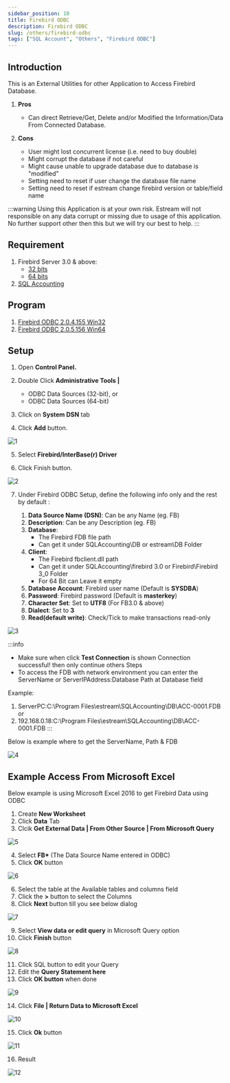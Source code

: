 ```yaml
---
sidebar_position: 10
title: Firebird ODBC
description: Firebird ODBC
slug: /others/firebird-odbc
tags: ["SQL Account", "Others", "Firebird ODBC"]
---
```


## Introduction

This is an External Utilities for other Application to Access Firebird Database.

1. **Pros**

    - Can direct Retrieve/Get, Delete and/or Modified the Information/Data From Connected Database.

2. **Cons**

    - User might lost concurrent license (i.e. need to buy double)
    - Might corrupt the database if not careful
    - Might cause unable to upgrade database due to database is "modified"
    - Setting need to reset if user change the database file name
    - Setting need to reset if estream change firebird version or table/field name

:::warning
Using this Application is at your own risk.
Estream will not responsible on any data corrupt or missing due to usage of this application.
No further support other then this but we will try our best to help.
:::

## Requirement

1. Firebird Server 3.0 & above:
    - [32 bits](https://github.com/FirebirdSQL/firebird/releases/download/R3_0_7/Firebird-3.0.7.33374_1_Win32.exe)
    - [64 bits](https://github.com/FirebirdSQL/firebird/releases/download/R3_0_7/Firebird-3.0.7.33374_1_x64.exe)
2. [SQL Accounting](https://www.sql.com.my/download/demo/sqlacc-setup.exe)

## Program

1. [Firebird ODBC 2.0.4.155 Win32](https://sourceforge.net/projects/firebird/files/firebird-ODBC-driver/2.0.4-Release/Firebird_ODBC_2.0.4.155_Win32.exe/download)
2. [Firebird ODBC 2.0.5.156 Win64](https://sourceforge.net/projects/firebird/files/firebird-ODBC-driver/2.0.5-Release/Firebird_ODBC_2.0.5.156_x64.exe/download)

## Setup

1. Open **Control Panel.**

2. Double Click **Administrative Tools |**
    - ODBC Data Sources (32-bit), or
    - ODBC Data Sources (64-bit)
3. Click on **System DSN** tab

4. Click **Add** button.

![1](../../static/img/others/yc1-odbc.jpg)

5. Select **Firebird/InterBase(r) Driver**

6. Click Finish button.

![2](../../static/img/others/yc2-odbc.jpg)

7. Under Firebird ODBC Setup, define the following info only and the rest by default :

    1. **Data Source Name (DSN)**: Can be any Name (eg. FB)
    2. **Description**: Can be any Description (eg. FB)
    3. **Database**: 
        - The Firebird FDB file path
        - Can get it under SQLAccounting\DB or estream\DB Folder
    4. **Client**: 
        - The Firebird fbclient.dll path
        - Can get it under SQLAccounting\firebird 3.0 or Firebird\Firebird 3_0 Folder
        - For 64 Bit can Leave it empty
    5. **Database Account**: Firebird user name (Default is **SYSDBA**)
    6. **Password**: Firebird password (Default is **masterkey**)
    7. **Character Set**: Set to **UTF8** (For FB3.0 & above)
    8. **Dialect**: Set to **3**
    9. **Read(default write)**: Check/Tick to make transactions read-only

![3](../../static/img/others/yc3-odbc.jpg)

:::info
- Make sure when click **Test Connection** is shown Connection successful! then only continue others Steps
- To access the FDB with network environment you can enter the ServerName or ServerIPAddress:Database Path at Database field

Example:
1. ServerPC:C:\Program Files\estream\SQLAccounting\DB\ACC-0001.FDB or
2. 192.168.0.18:C:\Program Files\estream\SQLAccounting\DB\ACC-0001.FDB
:::

Below is example where to get the ServerName, Path & FDB

![4](../../static/img/others/yc4-odbc.gif)

## Example Access From Microsoft Excel

Below example is using Microsoft Excel 2016 to get Firebird Data using ODBC

1. Create **New Worksheet**
2. Click **Data** Tab
3. Clcik **Get External Data | From Other Source | From Microsoft Query**

![5](../../static/img/others/yc5-odbc.jpg)

4. Select **FB\*** (The Data Source Name entered in ODBC)
5. Click **OK** button

![6](../../static/img/others/yc6-odbc.jpg)

6. Select the table at the Available tables and columns field
7. Click the **>** button to select the Columns
8. Click **Next** button till you see below dialog

![7](../../static/img/others/yc7-odbc.jpg)

9. Select **View data or edit query** in Microsoft Query option
10. Click **Finish** button

![8](../../static/img/others/yc8-odbc.jpg)

11. Click SQL button to edit your Query
12. Edit the **Query Statement here**
13. Click **OK button** when done

![9](../../static/img/others/yc9-odbc.jpg)

14. Click **File | Return Data to Microsoft Excel**

![10](../../static/img/others/yc10-odbc.jpg)

15. Click **Ok** button

![11](../../static/img/others/yc11-odbc.jpg)

16. Result

![12](../../static/img/others/yc12-odbc.jpg)